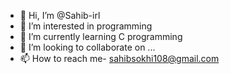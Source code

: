 - 👋 Hi, I’m @Sahib-irl
- 👀 I’m interested in programming
- 🌱 I’m currently learning C programming
- 💞️ I’m looking to collaborate on ...
- 📫 How to reach me- sahibsokhi108@gmail.com

<!---
Sahib-irl/Sahib-irl is a ✨ special ✨ repository because its `README.md` (this file) appears on your GitHub profile.
You can click the Preview link to take a look at your changes.
--->
